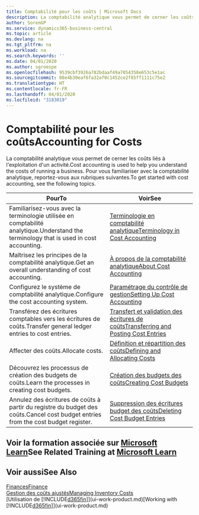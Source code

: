```yaml
---
title: Comptabilité pour les coûts | Microsoft Docs
description: La comptabilité analytique vous permet de cerner les coûts liés à l'exploitation d'un activié. Pour vous familiariser avec la comptabilité analytique, reportez-vous aux rubriques suivantes.
author: SorenGP
ms.service: dynamics365-business-central
ms.topic: article
ms.devlang: na
ms.tgt_pltfrm: na
ms.workload: na
ms.search.keywords: ''
ms.date: 04/01/2020
ms.author: sgroespe
ms.openlocfilehash: 9539cbf3926a782bdaaf49a7054358e653c5e1ac
ms.sourcegitcommit: 88e4b30eaf6fa32af0c1452ce2f85ff1111c75e2
ms.translationtype: HT
ms.contentlocale: fr-FR
ms.lasthandoff: 04/01/2020
ms.locfileid: "3183019"
---
```

# <a name="accounting-for-costs"></a><span data-ttu-id="76c9e-104">Comptabilité pour les coûts</span><span class="sxs-lookup"><span data-stu-id="76c9e-104">Accounting for Costs</span></span>
<span data-ttu-id="76c9e-105">La comptabilité analytique vous permet de cerner les coûts liés à l'exploitation d'un activité.</span><span class="sxs-lookup"><span data-stu-id="76c9e-105">Cost accounting is used to help you understand the costs of running a business.</span></span> <span data-ttu-id="76c9e-106">Pour vous familiariser avec la comptabilité analytique, reportez-vous aux rubriques suivantes.</span><span class="sxs-lookup"><span data-stu-id="76c9e-106">To get started with cost accounting, see the following topics.</span></span>  

|<span data-ttu-id="76c9e-107">Pour</span><span class="sxs-lookup"><span data-stu-id="76c9e-107">To</span></span>|<span data-ttu-id="76c9e-108">Voir</span><span class="sxs-lookup"><span data-stu-id="76c9e-108">See</span></span>|  
|--------|---------|  
|<span data-ttu-id="76c9e-109">Familiarisez-vous avec la terminologie utilisée en comptabilité analytique.</span><span class="sxs-lookup"><span data-stu-id="76c9e-109">Understand the terminology that is used in cost accounting.</span></span>|[<span data-ttu-id="76c9e-110">Terminologie en comptabilité analytique</span><span class="sxs-lookup"><span data-stu-id="76c9e-110">Terminology in Cost Accounting</span></span>](finance-terminology-in-cost-accounting.md)|  
|<span data-ttu-id="76c9e-111">Maîtrisez les principes de la comptabilité analytique.</span><span class="sxs-lookup"><span data-stu-id="76c9e-111">Get an overall understanding of cost accounting.</span></span>|[<span data-ttu-id="76c9e-112">À propos de la comptabilité analytique</span><span class="sxs-lookup"><span data-stu-id="76c9e-112">About Cost Accounting</span></span>](finance-about-cost-accounting.md)|  
|<span data-ttu-id="76c9e-113">Configurez le système de comptabilité analytique.</span><span class="sxs-lookup"><span data-stu-id="76c9e-113">Configure the cost accounting system.</span></span>|[<span data-ttu-id="76c9e-114">Paramétrage du contrôle de gestion</span><span class="sxs-lookup"><span data-stu-id="76c9e-114">Setting Up Cost Accounting</span></span>](finance-set-up-cost-accounting.md)|  
|<span data-ttu-id="76c9e-115">Transférez des écritures comptables vers les écritures de coûts.</span><span class="sxs-lookup"><span data-stu-id="76c9e-115">Transfer general ledger entries to cost entries.</span></span>|[<span data-ttu-id="76c9e-116">Transfert et validation des écritures de coûts</span><span class="sxs-lookup"><span data-stu-id="76c9e-116">Transferring and Posting Cost Entries</span></span>](finance-transfer-and-post-cost-entries.md)|  
|<span data-ttu-id="76c9e-117">Affecter des coûts.</span><span class="sxs-lookup"><span data-stu-id="76c9e-117">Allocate costs.</span></span>|[<span data-ttu-id="76c9e-118">Définition et répartition des coûts</span><span class="sxs-lookup"><span data-stu-id="76c9e-118">Defining and Allocating Costs</span></span>](finance-define-and-allocate-costs.md)|  
|<span data-ttu-id="76c9e-119">Découvrez les processus de création des budgets de coûts.</span><span class="sxs-lookup"><span data-stu-id="76c9e-119">Learn the processes in creating cost budgets.</span></span>|[<span data-ttu-id="76c9e-120">Création des budgets des coûts</span><span class="sxs-lookup"><span data-stu-id="76c9e-120">Creating Cost Budgets</span></span>](finance-create-cost-budgets.md)|
|<span data-ttu-id="76c9e-121">Annulez des écritures de coûts à partir du registre du budget des coûts.</span><span class="sxs-lookup"><span data-stu-id="76c9e-121">Cancel cost budget entries from the cost budget register.</span></span>|[<span data-ttu-id="76c9e-122">Suppression des écritures budget des coûts</span><span class="sxs-lookup"><span data-stu-id="76c9e-122">Deleting Cost Budget Entries</span></span>](finance-how-to-delete-cost-budget-entries.md)|

## <a name="see-related-training-at-microsoft-learn"></a><span data-ttu-id="76c9e-123">Voir la formation associée sur [Microsoft Learn](/learn/paths/use-cost-accounting-dynamics-365-business-central/)</span><span class="sxs-lookup"><span data-stu-id="76c9e-123">See Related Training at [Microsoft Learn](/learn/paths/use-cost-accounting-dynamics-365-business-central/)</span></span>

## <a name="see-also"></a><span data-ttu-id="76c9e-124">Voir aussi</span><span class="sxs-lookup"><span data-stu-id="76c9e-124">See Also</span></span>  
[<span data-ttu-id="76c9e-125">Finances</span><span class="sxs-lookup"><span data-stu-id="76c9e-125">Finance</span></span>](finance.md)  
[<span data-ttu-id="76c9e-126">Gestion des coûts ajustés</span><span class="sxs-lookup"><span data-stu-id="76c9e-126">Managing Inventory Costs</span></span>](finance-manage-inventory-costs.md)  
<span data-ttu-id="76c9e-127">[Utilisation de [!INCLUDE[d365fin](includes/d365fin_md.md)]](ui-work-product.md)</span><span class="sxs-lookup"><span data-stu-id="76c9e-127">[Working with [!INCLUDE[d365fin](includes/d365fin_md.md)]](ui-work-product.md)</span></span>
